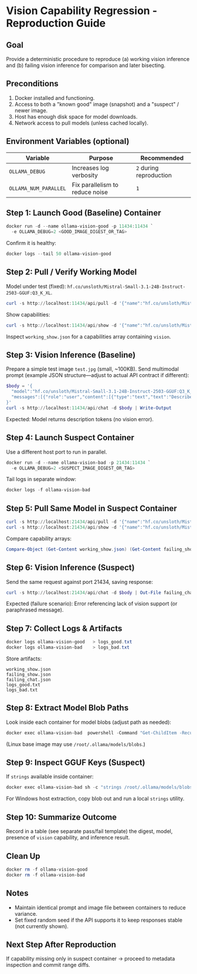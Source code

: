 # Vision Capability Regression - Reproduction Guide

## Goal
Provide a deterministic procedure to reproduce (a) working vision inference and (b) failing vision inference for comparison and later bisecting.

## Preconditions
1. Docker installed and functioning.
2. Access to both a "known good" image (snapshot) and a "suspect" / newer image.
3. Host has enough disk space for model downloads.
4. Network access to pull models (unless cached locally).

## Environment Variables (optional)
| Variable | Purpose | Recommended |
| -------- | ------- | ----------- |
| `OLLAMA_DEBUG` | Increases log verbosity | `2` during reproduction |
| `OLLAMA_NUM_PARALLEL` | Fix parallelism to reduce noise | `1` |

## Step 1: Launch Good (Baseline) Container
```powershell
docker run -d --name ollama-vision-good -p 11434:11434 `
  -e OLLAMA_DEBUG=2 <GOOD_IMAGE_DIGEST_OR_TAG>
```
Confirm it is healthy:
```powershell
docker logs --tail 50 ollama-vision-good
```

## Step 2: Pull / Verify Working Model
Model under test (fixed): `hf.co/unsloth/Mistral-Small-3.1-24B-Instruct-2503-GGUF:Q3_K_XL`.
```powershell
curl -s http://localhost:11434/api/pull -d '{"name":"hf.co/unsloth/Mistral-Small-3.1-24B-Instruct-2503-GGUF:Q3_K_XL"}' | Write-Output
```
Show capabilities:
```powershell
curl -s http://localhost:11434/api/show -d '{"name":"hf.co/unsloth/Mistral-Small-3.1-24B-Instruct-2503-GGUF:Q3_K_XL"}' | Out-File working_show.json
```
Inspect `working_show.json` for a capabilities array containing `vision`.

## Step 3: Vision Inference (Baseline)
Prepare a simple test image `test.jpg` (small, ~100KB). Send multimodal prompt (example JSON structure—adjust to actual API contract if different):
```powershell
$body = '{
  "model":"hf.co/unsloth/Mistral-Small-3.1-24B-Instruct-2503-GGUF:Q3_K_XL",
  "messages":[{"role":"user","content":[{"type":"text","text":"Describe the image succinctly"},{"type":"image","image":"file:test.jpg"}]}]
}'
curl -s http://localhost:11434/api/chat -d $body | Write-Output
```
Expected: Model returns description tokens (no vision error).

## Step 4: Launch Suspect Container
Use a different host port to run in parallel.
```powershell
docker run -d --name ollama-vision-bad -p 21434:11434 `
  -e OLLAMA_DEBUG=2 <SUSPECT_IMAGE_DIGEST_OR_TAG>
```

Tail logs in separate window:
```powershell
docker logs -f ollama-vision-bad
```

## Step 5: Pull Same Model in Suspect Container
```powershell
curl -s http://localhost:21434/api/pull -d '{"name":"hf.co/unsloth/Mistral-Small-3.1-24B-Instruct-2503-GGUF:Q3_K_XL"}' | Write-Output
curl -s http://localhost:21434/api/show -d '{"name":"hf.co/unsloth/Mistral-Small-3.1-24B-Instruct-2503-GGUF:Q3_K_XL"}' | Out-File failing_show.json
```
Compare capability arrays:
```powershell
Compare-Object (Get-Content working_show.json) (Get-Content failing_show.json) | Select-Object -First 40
```

## Step 6: Vision Inference (Suspect)
Send the same request against port 21434, saving response:
```powershell
curl -s http://localhost:21434/api/chat -d $body | Out-File failing_chat.json
```
Expected (failure scenario): Error referencing lack of vision support (or paraphrased message).

## Step 7: Collect Logs & Artifacts
```powershell
docker logs ollama-vision-good   > logs_good.txt
docker logs ollama-vision-bad    > logs_bad.txt
```
Store artifacts:
```
working_show.json
failing_show.json
failing_chat.json
logs_good.txt
logs_bad.txt
```

## Step 8: Extract Model Blob Paths
Look inside each container for model blobs (adjust path as needed):
```powershell
docker exec ollama-vision-bad  powershell -Command "Get-ChildItem -Recurse C:/root/.ollama/models/blobs | Select-Object -First 10"
```
(Linux base image may use `/root/.ollama/models/blobs`.)

## Step 9: Inspect GGUF Keys (Suspect)
If `strings` available inside container:
```powershell
docker exec ollama-vision-bad sh -c "strings /root/.ollama/models/blobs/sha256-<HASH> | grep -i vision.block_count" || echo "No key"
```
For Windows host extraction, copy blob out and run a local `strings` utility.

## Step 10: Summarize Outcome
Record in a table (see separate pass/fail template) the digest, model, presence of `vision` capability, and inference result.

## Clean Up
```powershell
docker rm -f ollama-vision-good
docker rm -f ollama-vision-bad
```

## Notes
- Maintain identical prompt and image file between containers to reduce variance.
- Set fixed random seed if the API supports it to keep responses stable (not currently shown).

## Next Step After Reproduction
If capability missing only in suspect container → proceed to metadata inspection and commit range diffs.
